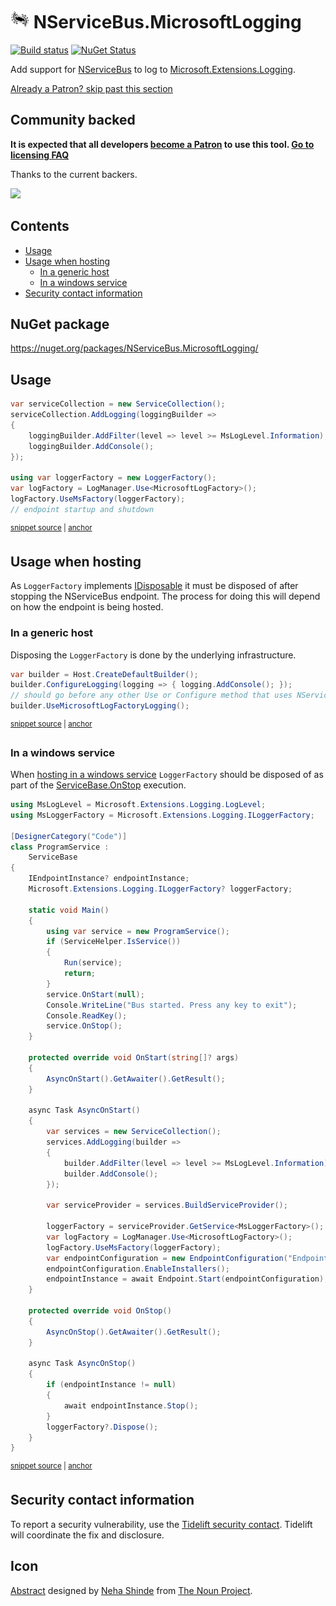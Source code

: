 <!--
GENERATED FILE - DO NOT EDIT
This file was generated by [MarkdownSnippets](https://github.com/SimonCropp/MarkdownSnippets).
Source File: /readme.source.md
To change this file edit the source file and then run MarkdownSnippets.
-->

# <img src="/src/icon.png" height="30px"> NServiceBus.MicrosoftLogging

[![Build status](https://ci.appveyor.com/api/projects/status/sovlo1pvgfh0xnba/branch/master?svg=true)](https://ci.appveyor.com/project/SimonCropp/nservicebus-MicrosoftLogging)
[![NuGet Status](https://img.shields.io/nuget/v/NServiceBus.MicrosoftLogging.svg)](https://www.nuget.org/packages/NServiceBus.MicrosoftLogging/)

Add support for [NServiceBus](https://particular.net/nservicebus) to log to [Microsoft.Extensions.Logging](https://github.com/aspnet/Logging).

<!--- StartOpenCollectiveBackers -->

[Already a Patron? skip past this section](#endofbacking)


## Community backed

**It is expected that all developers [become a Patron](https://opencollective.com/nservicebusextensions/contribute/patron-6976) to use this tool. [Go to licensing FAQ](https://github.com/NServiceBusExtensions/Home/#licensingpatron-faq)**

Thanks to the current backers.

<img src="https://opencollective.com/nservicebusextensions/tiers/patron.svg?width=890&avatarHeight=60&button=false">

<a href="#" id="endofbacking"></a>

<!--- EndOpenCollectiveBackers -->

<!-- toc -->
## Contents

  * [Usage](#usage)
  * [Usage when hosting](#usage-when-hosting)
    * [In a generic host](#in-a-generic-host)
    * [In a windows service](#in-a-windows-service)
  * [Security contact information](#security-contact-information)<!-- endtoc -->


## NuGet package

https://nuget.org/packages/NServiceBus.MicrosoftLogging/


## Usage

<!-- snippet: MsLoggingInCode -->
<a id='snippet-msloggingincode'/></a>
```cs
var serviceCollection = new ServiceCollection();
serviceCollection.AddLogging(loggingBuilder =>
{
    loggingBuilder.AddFilter(level => level >= MsLogLevel.Information);
    loggingBuilder.AddConsole();
});

using var loggerFactory = new LoggerFactory();
var logFactory = LogManager.Use<MicrosoftLogFactory>();
logFactory.UseMsFactory(loggerFactory);
// endpoint startup and shutdown
```
<sup><a href='/src/Tests/Snippets/Usage.cs#L11-L24' title='File snippet `msloggingincode` was extracted from'>snippet source</a> | <a href='#snippet-msloggingincode' title='Navigate to start of snippet `msloggingincode`'>anchor</a></sup>
<!-- endsnippet -->


## Usage when hosting

As `LoggerFactory` implements [IDisposable](https://msdn.microsoft.com/en-us/library/system.idisposable.aspx) it must be disposed of after stopping the NServiceBus endpoint. The process for doing this will depend on how the endpoint is being hosted.


### In a generic host

Disposing the `LoggerFactory` is done by the underlying infrastructure.

<!-- snippet: MsLoggingInGenericHost -->
<a id='snippet-msloggingingenerichost'/></a>
```cs
var builder = Host.CreateDefaultBuilder();
builder.ConfigureLogging(logging => { logging.AddConsole(); });
// should go before any other Use or Configure method that uses NServiceBus
builder.UseMicrosoftLogFactoryLogging();
```
<sup><a href='/src/Tests/Snippets/GenericHostUsage.cs#L8-L15' title='File snippet `msloggingingenerichost` was extracted from'>snippet source</a> | <a href='#snippet-msloggingingenerichost' title='Navigate to start of snippet `msloggingingenerichost`'>anchor</a></sup>
<!-- endsnippet -->


### In a windows service

When [hosting in a windows service](https://docs.particular.net/nservicebus/hosting/windows-service) `LoggerFactory` should be disposed of as part of the [ServiceBase.OnStop](https://msdn.microsoft.com/en-us/library/system.serviceprocess.servicebase.onstop.aspx) execution.

<!-- snippet: MsLoggingInService -->
<a id='snippet-mslogginginservice'/></a>
```cs
using MsLogLevel = Microsoft.Extensions.Logging.LogLevel;
using MsLoggerFactory = Microsoft.Extensions.Logging.ILoggerFactory;

[DesignerCategory("Code")]
class ProgramService :
    ServiceBase
{
    IEndpointInstance? endpointInstance;
    Microsoft.Extensions.Logging.ILoggerFactory? loggerFactory;

    static void Main()
    {
        using var service = new ProgramService();
        if (ServiceHelper.IsService())
        {
            Run(service);
            return;
        }
        service.OnStart(null);
        Console.WriteLine("Bus started. Press any key to exit");
        Console.ReadKey();
        service.OnStop();
    }

    protected override void OnStart(string[]? args)
    {
        AsyncOnStart().GetAwaiter().GetResult();
    }

    async Task AsyncOnStart()
    {
        var services = new ServiceCollection();
        services.AddLogging(builder =>
        {
            builder.AddFilter(level => level >= MsLogLevel.Information);
            builder.AddConsole();
        });

        var serviceProvider = services.BuildServiceProvider();

        loggerFactory = serviceProvider.GetService<MsLoggerFactory>();
        var logFactory = LogManager.Use<MicrosoftLogFactory>();
        logFactory.UseMsFactory(loggerFactory);
        var endpointConfiguration = new EndpointConfiguration("EndpointName");
        endpointConfiguration.EnableInstallers();
        endpointInstance = await Endpoint.Start(endpointConfiguration);
    }

    protected override void OnStop()
    {
        AsyncOnStop().GetAwaiter().GetResult();
    }

    async Task AsyncOnStop()
    {
        if (endpointInstance != null)
        {
            await endpointInstance.Stop();
        }
        loggerFactory?.Dispose();
    }
}
```
<sup><a href='/src/Tests/Snippets/ProgramService.cs#L10-L74' title='File snippet `mslogginginservice` was extracted from'>snippet source</a> | <a href='#snippet-mslogginginservice' title='Navigate to start of snippet `mslogginginservice`'>anchor</a></sup>
<!-- endsnippet -->


## Security contact information

To report a security vulnerability, use the [Tidelift security contact](https://tidelift.com/security). Tidelift will coordinate the fix and disclosure.


## Icon

[Abstract](https://thenounproject.com/term/abstract/847344/) designed by [Neha Shinde](https://thenounproject.com/neha.shinde) from [The Noun Project](https://thenounproject.com).
